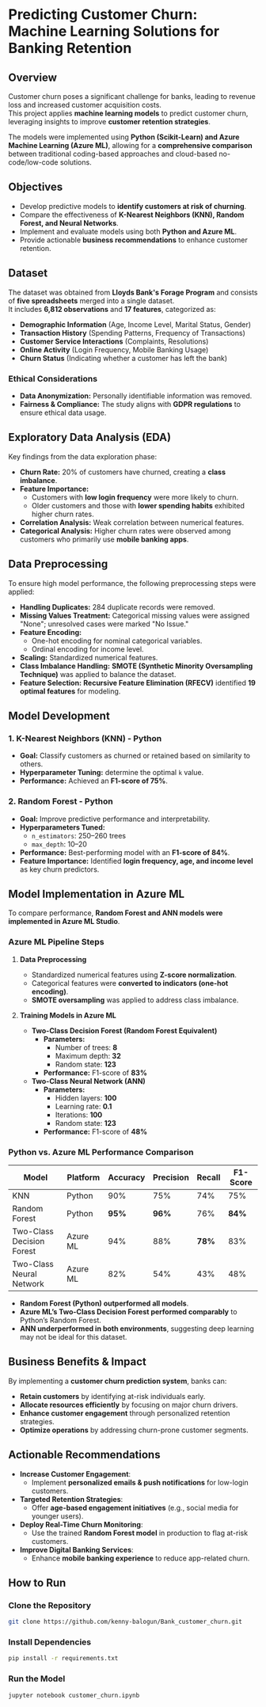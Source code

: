 # Predicting Customer Churn: Machine Learning Solutions for Banking Retention  

## Overview  

Customer churn poses a significant challenge for banks, leading to revenue loss and increased customer acquisition costs.  
This project applies **machine learning models** to predict customer churn, leveraging insights to improve **customer retention strategies**.  

The models were implemented using **Python (Scikit-Learn) and Azure Machine Learning (Azure ML)**, allowing for a **comprehensive comparison** between traditional coding-based approaches and cloud-based no-code/low-code solutions.  

## Objectives  

- Develop predictive models to **identify customers at risk of churning**.  
- Compare the effectiveness of **K-Nearest Neighbors (KNN), Random Forest, and Neural Networks**.  
- Implement and evaluate models using both **Python and Azure ML**.  
- Provide actionable **business recommendations** to enhance customer retention.  

## Dataset  

The dataset was obtained from **Lloyds Bank's Forage Program** and consists of **five spreadsheets** merged into a single dataset.  
It includes **6,812 observations** and **17 features**, categorized as:  

- **Demographic Information** (Age, Income Level, Marital Status, Gender)  
- **Transaction History** (Spending Patterns, Frequency of Transactions)  
- **Customer Service Interactions** (Complaints, Resolutions)  
- **Online Activity** (Login Frequency, Mobile Banking Usage)  
- **Churn Status** (Indicating whether a customer has left the bank)  

### Ethical Considerations  

- **Data Anonymization:** Personally identifiable information was removed.  
- **Fairness & Compliance:** The study aligns with **GDPR regulations** to ensure ethical data usage.  

## Exploratory Data Analysis (EDA)  

Key findings from the data exploration phase:  

- **Churn Rate:** 20% of customers have churned, creating a **class imbalance**.  
- **Feature Importance:**  
  - Customers with **low login frequency** were more likely to churn.  
  - Older customers and those with **lower spending habits** exhibited higher churn rates.  
- **Correlation Analysis:** Weak correlation between numerical features.  
- **Categorical Analysis:** Higher churn rates were observed among customers who primarily use **mobile banking apps**.  

## Data Preprocessing  

To ensure high model performance, the following preprocessing steps were applied:  

- **Handling Duplicates:** 284 duplicate records were removed.  
- **Missing Values Treatment:** Categorical missing values were assigned "None"; unresolved cases were marked "No Issue."  
- **Feature Encoding:**  
  - One-hot encoding for nominal categorical variables.  
  - Ordinal encoding for income level.  
- **Scaling:** Standardized numerical features.  
- **Class Imbalance Handling:** **SMOTE (Synthetic Minority Oversampling Technique)** was applied to balance the dataset.  
- **Feature Selection:** **Recursive Feature Elimination (RFECV)** identified **19 optimal features** for modeling.  

## Model Development  

### **1. K-Nearest Neighbors (KNN) - Python**  

- **Goal:** Classify customers as churned or retained based on similarity to others.  
- **Hyperparameter Tuning:** determine the optimal `k` value.  
- **Performance:** Achieved an **F1-score of 75%**.  

### **2. Random Forest - Python**  

- **Goal:** Improve predictive performance and interpretability.  
- **Hyperparameters Tuned:**  
  - `n_estimators`: 250–260 trees  
  - `max_depth`: 10–20  
- **Performance:** Best-performing model with an **F1-score of 84%**.  
- **Feature Importance:** Identified **login frequency, age, and income level** as key churn predictors.  


## Model Implementation in **Azure ML**  

To compare performance, **Random Forest and ANN models were implemented in Azure ML Studio**.  

### **Azure ML Pipeline Steps**  

1. **Data Preprocessing**  
   - Standardized numerical features using **Z-score normalization**.  
   - Categorical features were **converted to indicators (one-hot encoding)**.  
   - **SMOTE oversampling** was applied to address class imbalance.  

2. **Training Models in Azure ML**  
   - **Two-Class Decision Forest (Random Forest Equivalent)**
     - **Parameters:**  
       - Number of trees: **8**  
       - Maximum depth: **32**  
       - Random state: **123**  
     - **Performance:** F1-score of **83%**  
   - **Two-Class Neural Network (ANN)**
     - **Parameters:**  
       - Hidden layers: **100**  
       - Learning rate: **0.1**  
       - Iterations: **100**  
       - Random state: **123**  
     - **Performance:** F1-score of **48%**  

### **Python vs. Azure ML Performance Comparison**  

| Model | Platform | Accuracy | Precision | Recall | F1-Score |
|--------|------------|----------|-----------|--------|----------|
| KNN | Python | 90% | 75% | 74% | 75% |
| Random Forest | Python | **95%** | **96%** | 76% | **84%** |
| Two-Class Decision Forest | Azure ML | 94% | 88% | **78%** | 83% |
| Two-Class Neural Network | Azure ML | 82% | 54% | 43% | 48% |

- **Random Forest (Python) outperformed all models**.  
- **Azure ML’s Two-Class Decision Forest performed comparably** to Python’s Random Forest.  
- **ANN underperformed in both environments**, suggesting deep learning may not be ideal for this dataset.  

## Business Benefits & Impact  

By implementing a **customer churn prediction system**, banks can:  

- **Retain customers** by identifying at-risk individuals early.  
- **Allocate resources efficiently** by focusing on major churn drivers.  
- **Enhance customer engagement** through personalized retention strategies.  
- **Optimize operations** by addressing churn-prone customer segments.  

## Actionable Recommendations  

- **Increase Customer Engagement**:  
  - Implement **personalized emails & push notifications** for low-login customers.  
- **Targeted Retention Strategies**:  
  - Offer **age-based engagement initiatives** (e.g., social media for younger users).  
- **Deploy Real-Time Churn Monitoring**:  
  - Use the trained **Random Forest model** in production to flag at-risk customers.  
- **Improve Digital Banking Services**:  
  - Enhance **mobile banking experience** to reduce app-related churn.  

## How to Run  

### Clone the Repository  

```sh
git clone https://github.com/kenny-balogun/Bank_customer_churn.git
```
### Install Dependencies

```sh
pip install -r requirements.txt
```
### Run the Model

```sh
jupyter notebook customer_churn.ipynb
```
